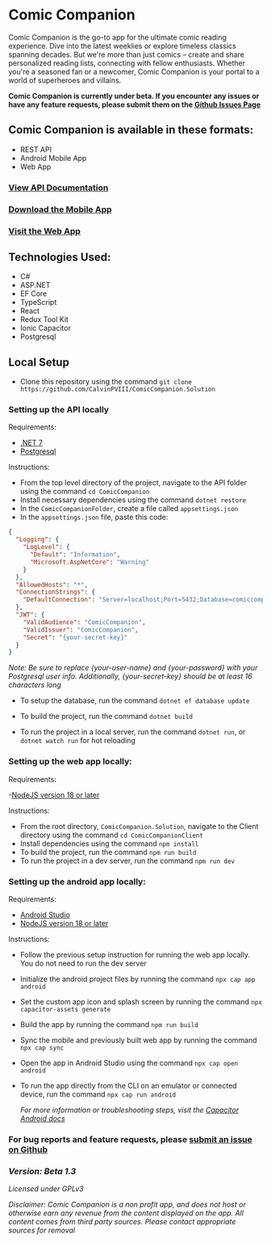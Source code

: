 # Comic Companion

Comic Companion is the go-to app for the ultimate comic reading experience. Dive into the latest weeklies or explore timeless classics spanning decades. But we're more than just comics – create and share personalized reading lists, connecting with fellow enthusiasts. Whether you're a seasoned fan or a newcomer, Comic Companion is your portal to a world of superheroes and villains.

**Comic Companion is currently under beta. If you encounter any issues or have any feature requests, please submit them on the [Github Issues Page](https://github.com/CalvinPVIII/ComicCompanion.Solution/issues)**

## Comic Companion is available in these formats:

- REST API
- Android Mobile App
- Web App

### [View API Documentation](https://docs-comicompanion.netlify.app/)

### [Download the Mobile App](https://github.com/CalvinPVIII/ComicCompanion.Solution/releases)

### [Visit the Web App](https://comiccompanion.netlify.app/)

## Technologies Used:

- C#
- ASP.NET
- EF Core
- TypeScript
- React
- Redux Tool Kit
- Ionic Capacitor
- Postgresql

## Local Setup

- Clone this repository using the command `git clone https://github.com/CalvinPVIII/ComicCompanion.Solution`

### Setting up the API locally

Requirements:

- [.NET 7](https://dotnet.microsoft.com/en-us/download/dotnet/7.0)
- [Postgresql](https://www.postgresql.org/download/)

Instructions:

- From the top level directory of the project, navigate to the API folder using the command `cd ComicCompanion`
- Install necessary dependencies using the command `dotnet restore`
- In the `ComicCompanionFolder`, create a file called `appsettings.json`
- In the `appsettings.json` file, paste this code:

```json
{
  "Logging": {
    "LogLevel": {
      "Default": "Information",
      "Microsoft.AspNetCore": "Warning"
    }
  },
  "AllowedHosts": "*",
  "ConnectionStrings": {
    "DefaultConnection": "Server=localhost;Port=5432;Database=comiccompanion;User Id={your-user-name};Password={your-password}"
  },
  "JWT": {
    "ValidAudience": "ComicCompanion",
    "ValidIssuer": "ComicCompanion",
    "Secret": "{your-secret-key}"
  }
}
```

_Note: Be sure to replace {your-user-name} and {your-password} with your Postgresql user info. Additionally, {your-secret-key} should be at least 16 characters long_

- To setup the database, run the command `dotnet ef database update`

- To build the project, run the command `dotnet build`

- To run the project in a local server, run the command `dotnet run`, or `dotnet watch run` for hot reloading

### Setting up the web app locally:

Requirements:

-[NodeJS version 18 or later](https://nodejs.org/en/download)

Instructions:

- From the root directory, `ComicCompanion.Solution`, navigate to the Client directory using the command `cd ComicCompanionClient`
- Install dependencies using the command `npm install`
- To build the project, run the command `npm run build`
- To run the project in a dev server, run the command `npm run dev`

### Setting up the android app locally:

Requirements:

- [Android Studio](https://developer.android.com/studio)
- [NodeJS version 18 or later](https://nodejs.org/en/download)

Instructions:

- Follow the previous setup instruction for running the web app locally. You do not need to run the dev server
- Initialize the android project files by running the command `npx cap app android`
- Set the custom app icon and splash screen by running the command `npx capacitor-assets generate`
- Build the app by running the command `npm run build`
- Sync the mobile and previously built web app by running the command `npx cap sync`
- Open the app in Android Studio using the command `npx cap open android`
- To run the app directly from the CLI on an emulator or connected device, run the command `npx cap run android`

  _For more information or troubleshooting steps, visit the [Capacitor Android docs](https://capacitorjs.com/docs/android)_

### For bug reports and feature requests, please [submit an issue on Github](https://github.com/CalvinPVIII/ComicCompanion.Solution/issues)

### _Version: Beta 1.3_

_Licensed under GPLv3_

_Disclaimer: Comic Companion is a non profit app, and does not host or otherwise earn any revenue from the content displayed on the app. All content comes from third party sources. Please contact appropriate sources for removal_
